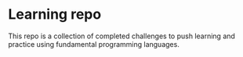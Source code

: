 # Learning repo

This repo is a collection of completed challenges to push learning and practice using fundamental programming languages.